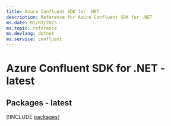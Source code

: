 ```yaml
---
title: Azure Confluent SDK for .NET
description: Reference for Azure Confluent SDK for .NET
ms.date: 01/03/2025
ms.topic: reference
ms.devlang: dotnet
ms.service: confluent
---
```

# Azure Confluent SDK for .NET - latest
## Packages - latest
[!INCLUDE [packages](confluent-index.md)]